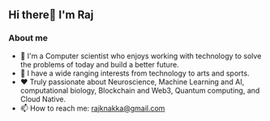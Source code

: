 ## Hi there👋 I'm Raj

### About me 
- 🔭 I'm a Computer scientist who enjoys working with technology to solve the problems of today and build a better future.
- 🚴 I have a wide ranging interests from technology to arts and sports. 
- ❤️ Truly passionate about Neuroscience, Machine Learning and AI, computational biology, Blockchain and Web3, Quantum computing, and Cloud Native. 
- 📫 How to reach me: rajknakka@gmail.com

<!---
tenkara/tenkara is a ✨ special ✨ repository because its `README.md` (this file) appears on your GitHub profile.
You can click the Preview link to take a look at your changes.
--->
